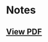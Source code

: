 # Notes
## [View PDF](https://drive.google.com/file/d/1gj4_nt9PTCu0TQSiR3xbMUOoT9TycR8t/view?usp=sharing)
